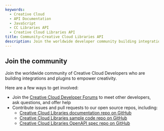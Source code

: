 ```yaml
---
keywords:
  - Creative Cloud
  - API Documentation
  - JavaScript
  - CC Libraries API
  - Creative Cloud Libraries API
title: Community—Creative Cloud Libraries API
description: Join the worldwide developer community building integrations to empower creativity. Meet other developers, ask questions, offer help.
---
```


## Join the community

Join the worldwide community of Creative Cloud Developers who are building integrations and plugins to empower creativity.

Here are a few ways to get involved:

- Join the [Creative Cloud Developer Forums](https://forums.creativeclouddeveloper.com/) to meet other developers, ask questions, and offer help
- Contribute issues and pull requests to our open source repos, including:
  - [Creative Cloud Libraries documentation repo on GitHub](https://github.com/AdobeDocs/cc-libraries-api)
  - [Creative Cloud Libraries sample code repo on GitHub](https://github.com/AdobeDocs/cc-libraries-api-samples)
  - [Creative Cloud Libraries OpenAPI spec repo on GitHub](https://github.com/AdobeDocs/cc-libraries-api-spec)
